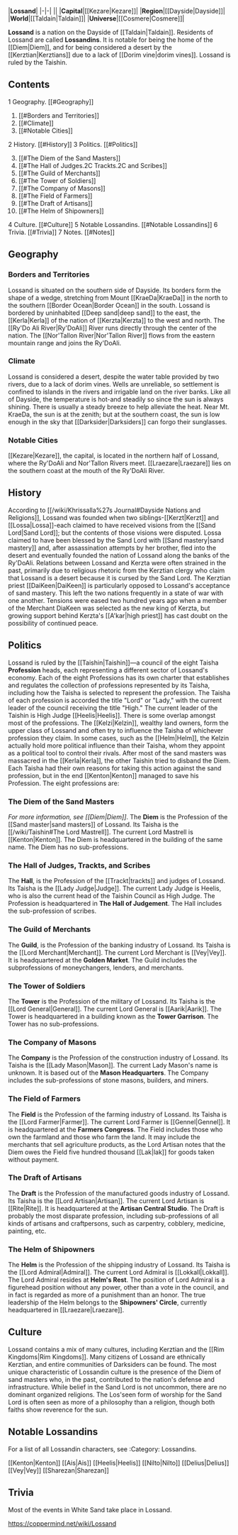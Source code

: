|**Lossand**|
|-|-|
||
|**Capital**|[[Kezare\|Kezare]]|
|**Region**|[[Dayside\|Dayside]]|
|**World**|[[Taldain\|Taldain]]|
|**Universe**|[[Cosmere\|Cosmere]]|

**Lossand** is a nation on the Dayside of [[Taldain\|Taldain]]. Residents of Lossand are called **Lossandins**. It is notable for being the home of the [[Diem\|Diem]], and for being considered a desert by the [[Kerztian\|Kerztians]] due to a lack of [[Dorim vine\|dorim vines]]. Lossand is ruled by the Taishin.

## Contents

1 Geography. [[#Geography]] 

1. [[#Borders and Territories]] 
1. [[#Climate]] 
1. [[#Notable Cities]] 


2 History. [[#History]] 
3 Politics. [[#Politics]] 

3. [[#The Diem of the Sand Masters]] 
3. [[#The Hall of Judges.2C Trackts.2C and Scribes]] 
3. [[#The Guild of Merchants]] 
3. [[#The Tower of Soldiers]] 
3. [[#The Company of Masons]] 
3. [[#The Field of Farmers]] 
3. [[#The Draft of Artisans]] 
3. [[#The Helm of Shipowners]] 


4 Culture. [[#Culture]] 
5 Notable Lossandins. [[#Notable Lossandins]] 
6 Trivia. [[#Trivia]] 
7 Notes. [[#Notes]] 


## Geography
### Borders and Territories
Lossand is situated on the southern side of Dayside. Its borders form the shape of a wedge, stretching from Mount [[KraeDa\|KraeDa]] in the north to the southern [[Border Ocean\|Border Ocean]] in the south. Lossand is bordered by uninhabited [[Deep sand\|deep sand]] to the east, the [[Kerla\|Kerla]] of the nation of [[Kerzta\|Kerzta]] to the west and north. The [[Ry'Do Ali River\|Ry'DoAli]] River runs directly through the center of the nation. The [[Nor'Tallon River\|Nor'Tallon River]] flows from the eastern mountain range and joins the Ry'DoAli.

### Climate
Lossand is considered a desert, despite the water table provided by two rivers, due to a lack of dorim vines. Wells are unreliable, so settlement is confined to islands in the rivers and irrigable land on the river banks. Like all of Dayside, the temperature is hot-and steadily so since the sun is always shining. There is usually a steady breeze to help alleviate the heat. Near Mt. KraeDa, the sun is at the zenith; but at the southern coast, the sun is low enough in the sky that [[Darksider\|Darksiders]] can forgo their sunglasses.

### Notable Cities
[[Kezare\|Kezare]], the capital, is located in the northern half of Lossand, where the Ry'DoAli and Nor'Tallon Rivers meet.
[[Lraezare\|Lraezare]] lies on the southern coast at the mouth of the Ry'DoAli River.
## History
According to [[/wiki/Khrissalla%27s Journal#Dayside Nations and Religions]], Lossand was founded when two siblings-[[Kerzt\|Kerzt]] and [[Lossa\|Lossa]]-each claimed to have received visions from the [[Sand Lord\|Sand Lord]]; but the contents of those visions were disputed. Lossa claimed to have been blessed by the Sand Lord with [[Sand mastery\|sand mastery]] and, after assassination attempts by her brother, fled into the desert and eventually founded the nation of Lossand along the banks of the Ry'DoAli.
Relations between Lossand and Kerzta were often strained in the past, primarily due to religious rhetoric from the Kerztian clergy who claim that Lossand is a desert because it is cursed by the Sand Lord. The Kerztian priest [[DaiKeen\|DaiKeen]] is particularly opposed to Lossand's acceptance of sand mastery. This left the two nations frequently in a state of war with one another.
Tensions were eased two hundred years ago when a member of the Merchant DiaKeen was selected as the new king of Kerzta, but growing support behind Kerzta's [[A'kar\|high priest]] has cast doubt on the possibility of continued peace.

## Politics
Lossand is ruled by the [[Taishin\|Taishin]]—a council of the eight Taisha **Profession** heads, each representing a different sector of Lossand's economy. Each of the eight Professions has its own charter that establishes and regulates the collection of professions represented by its Taisha, including how the Taisha is selected to represent the profession. The Taisha of each profession is accorded the title "Lord" or "Lady," with the current leader of the council receiving the title "High." The current leader of the Taishin is High Judge [[Heelis\|Heelis]]. There is some overlap amongst most of the professions.
The [[Kelzi\|Kelzin]], wealthy land owners, form the upper class of Lossand and often try to influence the Taisha of whichever profession they claim. In some cases, such as the [[Helm\|Helm]], the Kelzin actually hold more political influence than their Taisha, whom they appoint as a political tool to control their rivals.
After most of the sand masters was massacred in the [[Kerla\|Kerla]], the other Taishin tried to disband the Diem. Each Taisha had their own reasons for taking this action against the sand profession, but in the end [[Kenton\|Kenton]] managed to save his Profession.
The eight professions are:

### The Diem of the Sand Masters
*For more information, see [[Diem\|Diem]]*.
The **Diem** is the Profession of the [[Sand master\|sand masters]] of Lossand. Its Taisha is the [[/wiki/Taishin#The Lord Mastrell]]. The current Lord Mastrell is [[Kenton\|Kenton]]. The Diem is headquartered in the building of the same name. The Diem has no sub-professions.

### The Hall of Judges, Trackts, and Scribes
The **Hall**, is the Profession of the [[Trackt\|trackts]] and judges of Lossand. Its Taisha is the [[Lady Judge\|Judge]]. The current Lady Judge is Heelis, who is also the current head of the Taishin Council as High Judge. The Profession is headquartered in **The Hall of Judgement**. The Hall includes the sub-profession of scribes.

### The Guild of Merchants
The **Guild**, is the Profession of the banking industry of Lossand. Its Taisha is the [[Lord Merchant\|Merchant]]. The current Lord Merchant is [[Vey\|Vey]]. It is headquartered at the **Golden Market**. The Guild includes the subprofessions of moneychangers, lenders, and merchants.

### The Tower of Soldiers
The **Tower** is the Profession of the military of Lossand. Its Taisha is the [[Lord General\|General]]. The current Lord General is [[Aarik\|Aarik]]. The Tower is headquartered in a building known as the **Tower Garrison**. The Tower has no sub-professions.

### The Company of Masons
The **Company** is the Profession of the construction industry of Lossand. Its Taisha is the [[Lady Mason\|Mason]]. The current Lady Mason's name is unknown. It is based out of the **Mason Headquarters**. The Company includes the sub-professions of stone masons, builders, and miners.

### The Field of Farmers
The **Field** is the Profession of the farming industry of Lossand. Its Taisha is the [[Lord Farmer\|Farmer]]. The current Lord Farmer is [[Gennel\|Gennel]]. It is headquartered at the **Farmers Congress**. The Field includes those who own the farmland and those who farm the land. It may include the merchants that sell agriculture products, as the Lord Artisan notes that the Diem owes the Field five hundred thousand [[Lak\|lak]] for goods taken without payment.

### The Draft of Artisans
The **Draft** is the Profession of the manufactured goods industry of Lossand. Its Taisha is the [[Lord Artisan\|Artisan]]. The current Lord Artisan is [[Rite\|Rite]]. It is headquartered at the **Artisan Central Studio**. The Draft is probably the most disparate profession, including sub-professions of all kinds of artisans and craftpersons, such as carpentry, cobblery, medicine, painting, etc.

### The Helm of Shipowners
The **Helm** is the Profession of the shipping industry of Lossand. Its Taisha is the [[Lord Admiral\|Admiral]]. The current Lord Admiral is [[Lokkall\|Lokkall]]. The Lord Admiral resides at **Helm's Rest**. The position of Lord Admiral is a figurehead position without any power, other than a vote in the council, and in fact is regarded as more of a punishment than an honor. The true leadership of the Helm belongs to the **Shipowners' Circle**, currently headquartered in [[Lraezare\|Lraezare]].

## Culture
Lossand contains a mix of many cultures, including Kerztian and the [[Rim Kingdoms\|Rim Kingdoms]]. Many citizens of Lossand are ethnically Kerztian, and entire communities of Darksiders can be found. The most unique characteristic of Lossandin culture is the presence of the Diem of sand masters who, in the past, contributed to the nation's defense and infrastructure. While belief in the Sand Lord is not uncommon, there are no dominant organized religions. The Los'seen form of worship for the Sand Lord is often seen as more of a philosophy than a religion, though both faiths show reverence for the sun.

## Notable Lossandins
For a list of all Lossandin characters, see :Category: Lossandins.

[[Kenton\|Kenton]]
[[Ais\|Ais]]
[[Heelis\|Heelis]]
[[Nilto\|Nilto]]
[[Delius\|Delius]]
[[Vey\|Vey]]
[[Sharezan\|Sharezan]]

## Trivia
Most of the events in White Sand take place in Lossand.


https://coppermind.net/wiki/Lossand